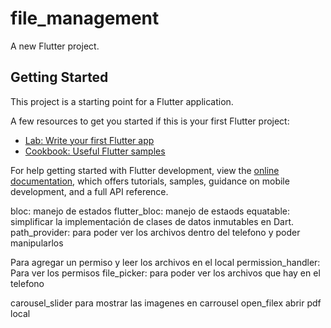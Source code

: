 # file_management

A new Flutter project.

## Getting Started

This project is a starting point for a Flutter application.

A few resources to get you started if this is your first Flutter project:

- [Lab: Write your first Flutter app](https://docs.flutter.dev/get-started/codelab)
- [Cookbook: Useful Flutter samples](https://docs.flutter.dev/cookbook)

For help getting started with Flutter development, view the
[online documentation](https://docs.flutter.dev/), which offers tutorials,
samples, guidance on mobile development, and a full API reference.


bloc: manejo de estados
flutter_bloc: manejo de estaods
equatable: simplificar la implementación de clases de datos inmutables en Dart.
path_provider: para poder ver los archivos dentro del telefono y poder manipularlos

<uses-permission android:name="android.permission.READ_EXTERNAL_STORAGE" /> Para agregar un permiso y leer los archivos en el local
permission_handler: Para ver los permisos
file_picker: para poder ver los archivos que hay en el telefono

carousel_slider para mostrar las imagenes en carrousel
open_filex  abrir pdf local